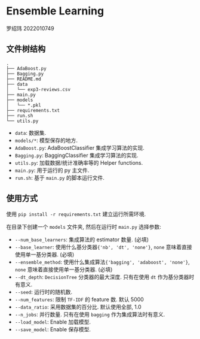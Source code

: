 # Ensemble Learning

罗绍玮 2022010749

## 文件树结构

```
.
├── AdaBoost.py
├── Bagging.py
├── README.md
├── data
│   └── exp3-reviews.csv
├── main.py
├── models
│   └── *.pkl
├── requirements.txt
├── run.sh
└── utils.py
```

- `data`: 数据集.
- `models/*`: 模型保存的地方.
- `AdaBoost.py`: AdaBoostClassifier 集成学习算法的实现.
- `Bagging.py`: BaggingClassifier 集成学习算法的实现.
- `utils.py`: 加载数据/统计准确率等的 Helper functions.
- `main.py`: 用于运行的 py 主文件. 
- `run.sh`: 基于 `main.py` 的脚本运行文件.

## 使用方式

使用 `pip install -r requirements.txt` 建立运行所需环境.

在目录下创建一个 `models` 文件夹, 然后在运行时 `main.py` 选择参数:

- `--num_base_learners`: 集成算法的 estimator 数量. (必填)
- `--base_learner`: 使用什么基分类器`{'nb', 'dt', 'none'}`, `none` 意味着直接使用单一基分类器. (必填)
- `--ensemble_method`: 使用什么集成算法`{'bagging', 'adaboost', 'none'}`, `none` 意味着直接使用单一基分类器. (必填)
- `--dt_depth`: `DecisionTree` 分类器的最大深度. 只有在使用 `dt` 作为基分类器时有意义.
- `--seed`: 运行时的随机数.
- `--num_features`: 限制 `TF-IDF` 的 feature 数. 默认 5000
- `--data_ratio`: 采用数据集的百分比. 默认使用全部, 1.0
- `--n_jobs`: 并行数量. 只有在使用 `bagging` 作为集成算法时有意义.
- `--load_model`: Enable 加载模型.
- `--save_model`: Enable 保存模型.